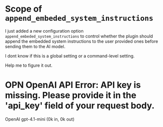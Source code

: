 # Scope of `append_embeded_system_instructions`

I just added a new configuration option `append_embeded_system_instructions` to control whether the plugin should append the embedded system instructions to the user provided ones before sending them to the AI model.

I dont know if this is a global setting or a command-level setting.

Help me to figure it out.


# OPN OpenAI API Error: API key is missing. Please provide it in the 'api_key' field of your request body.

OpenAI gpt-4.1-mini (0k in, 0k out)


